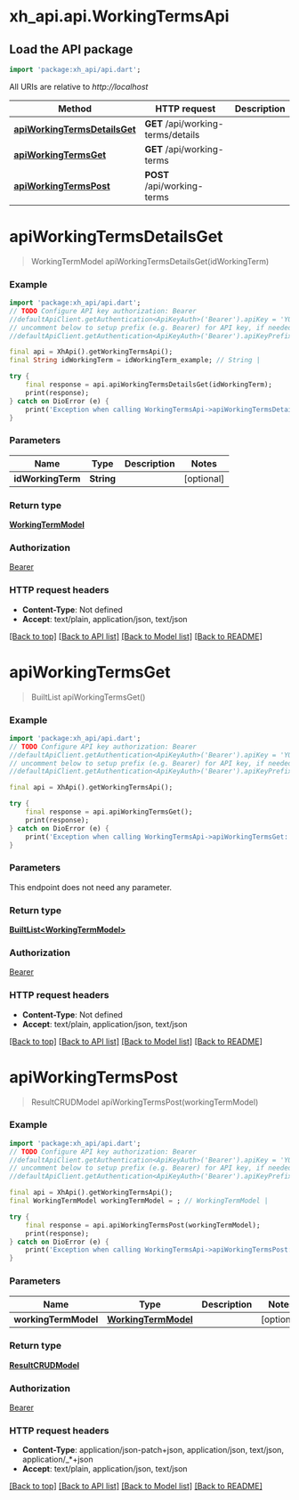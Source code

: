 # xh_api.api.WorkingTermsApi

## Load the API package
```dart
import 'package:xh_api/api.dart';
```

All URIs are relative to *http://localhost*

Method | HTTP request | Description
------------- | ------------- | -------------
[**apiWorkingTermsDetailsGet**](WorkingTermsApi.md#apiworkingtermsdetailsget) | **GET** /api/working-terms/details | 
[**apiWorkingTermsGet**](WorkingTermsApi.md#apiworkingtermsget) | **GET** /api/working-terms | 
[**apiWorkingTermsPost**](WorkingTermsApi.md#apiworkingtermspost) | **POST** /api/working-terms | 


# **apiWorkingTermsDetailsGet**
> WorkingTermModel apiWorkingTermsDetailsGet(idWorkingTerm)



### Example
```dart
import 'package:xh_api/api.dart';
// TODO Configure API key authorization: Bearer
//defaultApiClient.getAuthentication<ApiKeyAuth>('Bearer').apiKey = 'YOUR_API_KEY';
// uncomment below to setup prefix (e.g. Bearer) for API key, if needed
//defaultApiClient.getAuthentication<ApiKeyAuth>('Bearer').apiKeyPrefix = 'Bearer';

final api = XhApi().getWorkingTermsApi();
final String idWorkingTerm = idWorkingTerm_example; // String | 

try {
    final response = api.apiWorkingTermsDetailsGet(idWorkingTerm);
    print(response);
} catch on DioError (e) {
    print('Exception when calling WorkingTermsApi->apiWorkingTermsDetailsGet: $e\n');
}
```

### Parameters

Name | Type | Description  | Notes
------------- | ------------- | ------------- | -------------
 **idWorkingTerm** | **String**|  | [optional] 

### Return type

[**WorkingTermModel**](WorkingTermModel.md)

### Authorization

[Bearer](../README.md#Bearer)

### HTTP request headers

 - **Content-Type**: Not defined
 - **Accept**: text/plain, application/json, text/json

[[Back to top]](#) [[Back to API list]](../README.md#documentation-for-api-endpoints) [[Back to Model list]](../README.md#documentation-for-models) [[Back to README]](../README.md)

# **apiWorkingTermsGet**
> BuiltList<WorkingTermModel> apiWorkingTermsGet()



### Example
```dart
import 'package:xh_api/api.dart';
// TODO Configure API key authorization: Bearer
//defaultApiClient.getAuthentication<ApiKeyAuth>('Bearer').apiKey = 'YOUR_API_KEY';
// uncomment below to setup prefix (e.g. Bearer) for API key, if needed
//defaultApiClient.getAuthentication<ApiKeyAuth>('Bearer').apiKeyPrefix = 'Bearer';

final api = XhApi().getWorkingTermsApi();

try {
    final response = api.apiWorkingTermsGet();
    print(response);
} catch on DioError (e) {
    print('Exception when calling WorkingTermsApi->apiWorkingTermsGet: $e\n');
}
```

### Parameters
This endpoint does not need any parameter.

### Return type

[**BuiltList&lt;WorkingTermModel&gt;**](WorkingTermModel.md)

### Authorization

[Bearer](../README.md#Bearer)

### HTTP request headers

 - **Content-Type**: Not defined
 - **Accept**: text/plain, application/json, text/json

[[Back to top]](#) [[Back to API list]](../README.md#documentation-for-api-endpoints) [[Back to Model list]](../README.md#documentation-for-models) [[Back to README]](../README.md)

# **apiWorkingTermsPost**
> ResultCRUDModel apiWorkingTermsPost(workingTermModel)



### Example
```dart
import 'package:xh_api/api.dart';
// TODO Configure API key authorization: Bearer
//defaultApiClient.getAuthentication<ApiKeyAuth>('Bearer').apiKey = 'YOUR_API_KEY';
// uncomment below to setup prefix (e.g. Bearer) for API key, if needed
//defaultApiClient.getAuthentication<ApiKeyAuth>('Bearer').apiKeyPrefix = 'Bearer';

final api = XhApi().getWorkingTermsApi();
final WorkingTermModel workingTermModel = ; // WorkingTermModel | 

try {
    final response = api.apiWorkingTermsPost(workingTermModel);
    print(response);
} catch on DioError (e) {
    print('Exception when calling WorkingTermsApi->apiWorkingTermsPost: $e\n');
}
```

### Parameters

Name | Type | Description  | Notes
------------- | ------------- | ------------- | -------------
 **workingTermModel** | [**WorkingTermModel**](WorkingTermModel.md)|  | [optional] 

### Return type

[**ResultCRUDModel**](ResultCRUDModel.md)

### Authorization

[Bearer](../README.md#Bearer)

### HTTP request headers

 - **Content-Type**: application/json-patch+json, application/json, text/json, application/_*+json
 - **Accept**: text/plain, application/json, text/json

[[Back to top]](#) [[Back to API list]](../README.md#documentation-for-api-endpoints) [[Back to Model list]](../README.md#documentation-for-models) [[Back to README]](../README.md)

